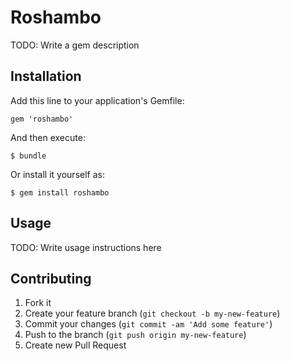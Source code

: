 # Roshambo

TODO: Write a gem description

## Installation

Add this line to your application's Gemfile:

    gem 'roshambo'

And then execute:

    $ bundle

Or install it yourself as:

    $ gem install roshambo

## Usage

TODO: Write usage instructions here

## Contributing

1. Fork it
2. Create your feature branch (`git checkout -b my-new-feature`)
3. Commit your changes (`git commit -am 'Add some feature'`)
4. Push to the branch (`git push origin my-new-feature`)
5. Create new Pull Request
